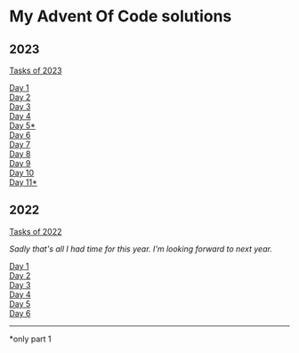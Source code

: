 # My Advent Of Code solutions

## 2023

[Tasks of 2023](https://adventofcode.com/2023)

[Day 1](2023/01/)  
[Day 2](2023/02/)  
[Day 3](2023/03/)  
[Day 4](2023/04/)  
[Day 5*](2023/05/)  
[Day 6](2023/06/)  
[Day 7](2023/07/)  
[Day 8](2023/08/)  
[Day 9](2023/09/)  
[Day 10](2023/09/)  
[Day 11*](2023/09/)  

## 2022

[Tasks of 2022](https://adventofcode.com/2022)

*Sadly that's all I had time for this year. I'm looking forward to next year.*

[Day 1](2022/01/)  
[Day 2](2022/02/)  
[Day 3](2022/03/)  
[Day 4](2022/04/)  
[Day 5](2022/05/)  
[Day 6](2022/06/)  

---
\*only part 1